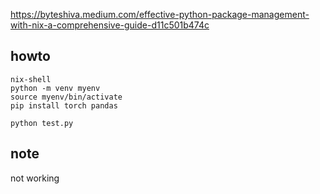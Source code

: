 https://byteshiva.medium.com/effective-python-package-management-with-nix-a-comprehensive-guide-d11c501b474c


## howto

    nix-shell
    python -m venv myenv 
    source myenv/bin/activate
    pip install torch pandas

    python test.py

## note
not working

